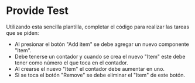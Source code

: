 # Provide Test

Utilizando esta sencilla plantilla, completar el código para realizar las tareas que se piden:
- Al presionar el botón "Add item" se debe agregar un nuevo componente "Item".
- Debe tenerse un contador y cuando se crea el nuevo "Item" este debe tener como número el que toca en el contador.
- Al crearse el nuevo "Item" el contador debe aumentar en uno.
- Si se toca el botón "Remove" se debe eliminar el "Item" de este botón.

